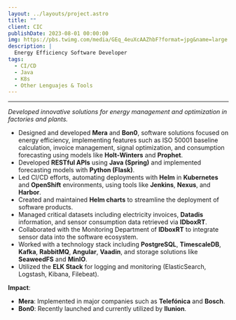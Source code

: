 ```yaml
---
layout: ../layouts/project.astro
title: ""
client: CIC
publishDate: 2023-08-01 00:00:00
img: https://pbs.twimg.com/media/GEq_4euXcAAZhbF?format=jpg&name=large
description: |
  Energy Efficiency Software Developer
tags:
  - CI/CD
  - Java
  - K8s
  - Other Lenguajes & Tools
---
```


****

_Developed innovative solutions for energy management and optimization in factories and plants._

*	Designed and developed **Mera** and **Bon0**, software solutions focused on energy efficiency, implementing features such as ISO 50001 baseline calculation, invoice management, signal optimization, and consumption forecasting using models like **Holt-Winters** and **Prophet**.
*	Developed **RESTful APIs** using **Java (Spring)** and implemented forecasting models with **Python (Flask)**.
*	Led CI/CD efforts, automating deployments with **Helm** in **Kubernetes** and **OpenShift** environments, using tools like **Jenkins**, **Nexus**, and **Harbor**.
*	Created and maintained **Helm charts** to streamline the deployment of software products.
*	Managed critical datasets including electricity invoices, **Datadis** information, and sensor consumption data retrieved via **IDboxRT**.
*	Collaborated with the Monitoring Department of **IDboxRT** to integrate sensor data into the software ecosystem.
*	Worked with a technology stack including **PostgreSQL**, **TimescaleDB**, **Kafka**, **RabbitMQ**, **Angular**, **Vaadin**, and storage solutions like **SeaweedFS** and **MinIO**.
*	Utilized the **ELK Stack** for logging and monitoring (ElasticSearch, Logstash, Kibana, Filebeat).

**Impact**:

*	**Mera**: 
  Implemented in major companies such as **Telefónica** and **Bosch**.
*	**Bon0**: 
  Recently launched and currently utilized by **Ilunion**.
